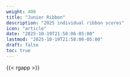 ```yaml
---
weight: 400
title: "Junior Ribbon"
description: "2025 individual ribbon scores"
icon: "article"
date: "2025-10-19T21:58:06-05:00"
lastmod: "2025-10-19T21:58:06-05:00"
draft: false
toc: true
---
```


{{< rgapp >}}